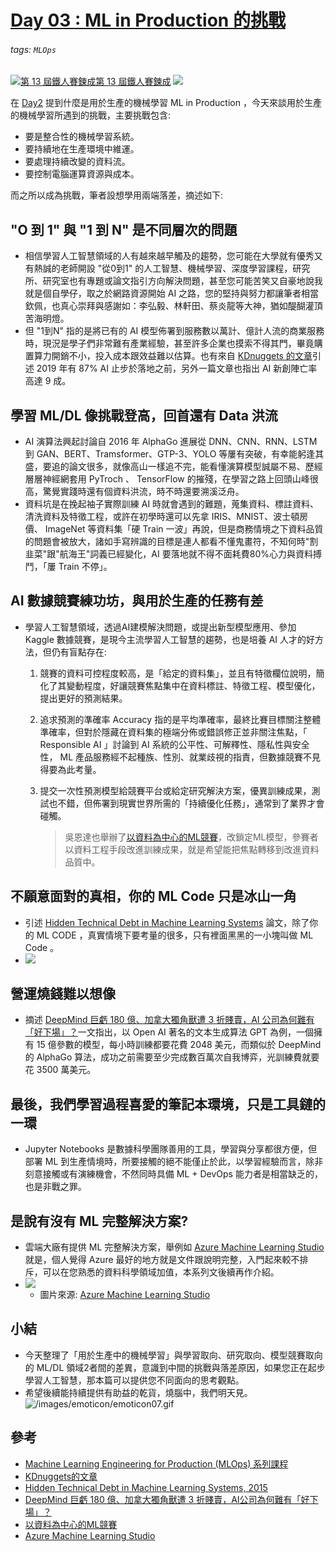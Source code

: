 # [Day 03 : ML in Production 的挑戰](https://ithelp.ithome.com.tw/articles/10259314)

###### tags: `MLOps`
[![](https://d1dwq032kyr03c.cloudfront.net/images/ironman_sticker/13/ai-and-data.png?sticker "第 13 屆鐵人賽鍊成")第 13 屆鐵人賽鍊成](https://ithelp.ithome.com.tw/users/20121130/ironman/4015)
[![](https://img.shields.io/badge/iThome%E9%90%B5%E4%BA%BA%E8%B3%BD2021-%E5%A8%81%E5%88%A9%E6%96%AF-blue)](https://ithelp.ithome.com.tw/articles/10259314)

在 [Day2](https://ithelp.ithome.com.tw/articles/10258861) 提到什麼是用於生產的機械學習 ML in Production ，今天來談用於生產的機械學習所遇到的挑戰，主要挑戰包含:

-   要是整合性的機械學習系統。
-   要持續地在生產環境中維運。
-   要處理持續改變的資料流。
-   要控制電腦運算資源與成本。

而之所以成為挑戰，筆者設想學用兩端落差，摘述如下:

"O 到 1" 與 "1 到 N" 是不同層次的問題
--------------------------

-   相信學習人工智慧領域的人有越來越早觸及的趨勢，您可能在大學就有優秀又有熱誠的老師開設 "從0到1" 的人工智慧、機械學習、深度學習課程，研究所、研究室也有專題或論文指引方向解決問題，甚至您可能苦笑又自豪地說我就是個自學仔，取之於網路資源開始 AI 之路，您的堅持與努力都讓筆者相當欽佩，也真心崇拜與感謝如：李弘毅、林軒田、蔡炎龍等大神，猶如醍醐灌頂苦海明燈。
-   但 "1到N" 指的是將已有的 AI 模型佈署到服務數以萬計、億計人流的商業服務時，現況是學子們非常難有產業經驗，甚至許多企業也摸索不得其門，畢竟購置算力開銷不小，投入成本跟效益難以估算。也有來自 [KDnuggets 的文章](https://www.kdnuggets.com/2021/07/mlops-best-practices.html)引述 2019 年有 87% AI 止步於落地之前，另外一篇文章也指出 AI 新創陣亡率高達 9 成。

學習 ML/DL 像挑戰登高，回首還有 Data 洪流
---------------------------

-   AI 演算法興起討論自 2016 年 AlphaGo 進展從 DNN、CNN、RNN、LSTM 到 GAN、BERT、Tramsformer、GTP-3、YOLO 等屢有突破，有幸能躬逢其盛，要追的論文很多，就像高山一樣追不完，能看懂演算模型誠屬不易、歷經層層神經網套用 PyTroch 、 TensorFlow 的摧殘，在學習之路上回頭山峰很高，驚覺實踐時還有個資料洪流，時不時還要溯溪泛舟。
-   資料坑是在挽起袖子實際訓練 AI 時就會遇到的難題，蒐集資料、標註資料、清洗資料及特徵工程，或許在初學時還可以先拿 IRIS、MNIST、波士頓房價、 ImageNet 等資料集「硬 Train 一波」再說，但是商務情境之下資料品質的問題會被放大，諸如手寫辨識的目標是連人都看不懂鬼畫符，不知何時"割韭菜"跟"航海王"詞義已經變化，AI 要落地就不得不面耗費80%心力與資料搏鬥，「屢 Train 不停」。

AI 數據競賽練功坊，與用於生產的任務有差
---------------------

-   學習人工智慧領域，透過AI建模解決問題，或提出新型模型應用、參加 Kaggle 數據競賽，是現今主流學習人工智慧的趨勢，也是培養 AI 人才的好方法，但仍有盲點存在:
    1.  競賽的資料可控程度較高，是「給定的資料集」，並且有特徵欄位說明，簡化了其變動程度，好讓競賽焦點集中在資料標註、特徵工程、模型優化，提出更好的預測結果。
    2.  追求預測的準確率 Accuracy 指的是平均準確率，最終比賽目標關注整體準確率，但對於隱藏在資料集的極端分佈或錯誤修正並非關注焦點，「 Responsible AI 」討論到 AI 系統的公平性、可解釋性、隱私性與安全性， ML 產品服務經不起種族、性別、就業歧視的指責，但數據競賽不見得要為此考量。
    3.  提交一次性預測模型給競賽平台或給定研究解決方案，優異訓練成果，測試也不錯，但佈署到現實世界所需的「持續優化任務」，通常到了業界才會碰觸。
        
        > 吳恩達也舉辦了[以資料為中心的ML競賽](https://https-deeplearning-ai.github.io/data-centric-comp/)，改鎖定ML模型，參賽者以資料工程手段改進訓練成果，就是希望能把焦點轉移到改進資料品質中。
        

不願意面對的真相，你的 ML Code 只是冰山一角
--------------------------

-   引述 [Hidden Technical Debt in Machine Learning Systems](https://papers.nips.cc/paper/2015/file/86df7dcfd896fcaf2674f757a2463eba-Paper.pdf) 論文，除了你的 ML CODE ，真實情境下要考量的很多，只有裡面黑黑的一小塊叫做 ML Code 。
-   ![](https://i.imgur.com/eBzHkvF.png)

營運燒錢難以想像
--------

-   摘述 [DeepMind 巨虧 180 億、加拿大獨角獸遭 3 折賤賣，AI 公司為何難有「好下場」？](https://buzzorange.com/techorange/2021/01/07/deepmind-deficit-ai-company-startup-survival-challenge/)一文指出，以 Open AI 著名的文本生成算法 GPT 為例，一個擁有 15 億參數的模型，每小時訓練都要花費 2048 美元，而類似於 DeepMind 的 AlphaGo 算法，成功之前需要至少完成數百萬次自我博弈，光訓練費就要花 3500 萬美元。

最後，我們學習過程喜愛的筆記本環境，只是工具鏈的一環
--------------------------

-   Jupyter Notebooks 是數據科學團隊善用的工具，學習與分享都很方便，但部署 ML 到生產情境時，所要接觸的絕不能僅止於此，以學習經驗而言，除非刻意接觸或有演練機會，不然同時具備 ML + DevOps 能力者是相當缺乏的，也是非戰之罪。

是說有沒有 ML 完整解決方案?
----------------

-   雲端大廠有提供 ML 完整解決方案，舉例如 [Azure Machine Learning Studio](https://docs.microsoft.com/zh-tw/dynamics365/customer-insights/audience-insights/machine-learning-studio-experiments) 就是，個人覺得 Azure 最好的地方就是文件跟說明完整，入門起來較不排斥，可以在您熟悉的資料科學領域加值，本系列文後續再作介紹。
-   ![](https://docs.microsoft.com/zh-tw/dynamics365/customer-insights/audience-insights/media/azure-machine-learning-studio-experiment.png)
    -   圖片來源: [Azure Machine Learning Studio](https://docs.microsoft.com/zh-tw/dynamics365/customer-insights/audience-insights/machine-learning-studio-experiments)

小結
--

-   今天整理了「用於生產中的機械學習」與學習取向、研究取向、模型競賽取向的 ML/DL 領域2者間的差異，意識到中間的挑戰與落差原因，如果您正在起步學習人工智慧，那本篇可以提供您不同面向的思考觀點。
-   希望後續能持續提供有助益的乾貨，燒腦中，我們明天見。  
    ![/images/emoticon/emoticon07.gif](https://ithelp.ithome.com.tw/images/emoticon/emoticon07.gif)

參考
--

-   [Machine Learning Engineering for Production (MLOps) 系列課程](https://www.coursera.org/specializations/machine-learning-engineering-for-production-mlops)
-   [KDnuggets的文章](https://www.kdnuggets.com/2021/07/mlops-best-practices.html)
-   [Hidden Technical Debt in Machine Learning Systems, 2015](https://papers.nips.cc/paper/2015/file/86df7dcfd896fcaf2674f757a2463eba-Paper.pdf)
-   [DeepMind 巨虧 180 億、加拿大獨角獸遭 3 折賤賣，AI公司為何難有「好下場」？](https://buzzorange.com/techorange/2021/01/07/deepmind-deficit-ai-company-startup-survival-challenge/)
-   [以資料為中心的ML競賽](https://https-deeplearning-ai.github.io/data-centric-comp/)
-   [Azure Machine Learning Studio](https://docs.microsoft.com/zh-tw/dynamics365/customer-insights/audience-insights/machine-learning-studio-experiments)
